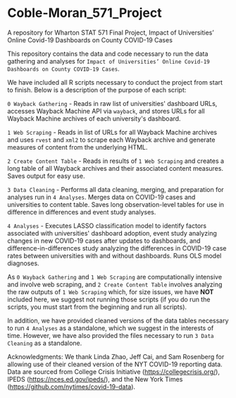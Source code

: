 # Coble-Moran_571_Project
A repository for Wharton STAT 571 Final Project, Impact of Universities’ Online Covid-19 Dashboards on County COVID-19 Cases

This repository contains the data and code necessary to run the data gathering and analyses for `Impact of Universities’ Online Covid-19 Dashboards on County COVID-19 Cases`.

We have included all R scripts necessary to conduct the project from start to finish. Below is a description of the purpose of each script:

`0 Wayback Gathering` - Reads in raw list of universities' dashboard URLs, accesses Wayback Machine API via `wayback`, and stores URLs for all Wayback Machine archives of each university's dashboard.

`1 Web Scraping` - Reads in list of URLs for all Wayback Machine archives and uses `rvest` and `xml2` to scrape each Wayback archive and generate measures of content from the underlying HTML.

`2 Create Content Table` - Reads in results of `1 Web Scraping` and creates a long table of all Wayback archives and their associated content measures. Saves output for easy use.

`3 Data Cleaning` - Performs all data cleaning, merging, and preparation for analyses run in `4 Analyses`. Merges data on COVID-19 cases and universities to content table. Saves long observation-level tables for use in difference in differences and event study analyses.

`4 Analyses` - Executes LASSO classification model to identify factors associated with universities' dashboard adoption, event study analyzing changes in new COVID-19 cases after updates to dashboards, and difference-in-differences study analyzing the differences in COVID-19 case rates between universities with and without dashboards. Runs OLS model diagnoses.

As `0 Wayback Gathering` and `1 Web Scraping` are computationally intensive and involve web scraping, and `2 Create Content Table` involves analyzing the raw outputs of `1 Web Scraping` which, for size issues, we have **NOT** included here, we suggest not running those scripts (if you do run the scripts, you must start from the beginning and run all scripts).

In addition, we have provided cleaned versions of the data tables necessary to run `4 Analyses` as a standalone, which we suggest in the interests of time. However, we have also provided the files necessary to run `3 Data Cleaning` as a standalone.

Acknowledgments: We thank Linda Zhao, Jeff Cai, and Sam Rosenberg for allowing use of their cleaned version of the NYT COVID-19 reporting data. Data are sourced from College Crisis Initiative (https://collegecrisis.org/), IPEDS (https://nces.ed.gov/ipeds/), and the New York Times (https://github.com/nytimes/covid-19-data).
